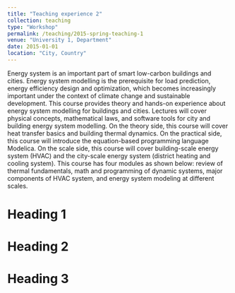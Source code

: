 ```yaml
---
title: "Teaching experience 2"
collection: teaching
type: "Workshop"
permalink: /teaching/2015-spring-teaching-1
venue: "University 1, Department"
date: 2015-01-01
location: "City, Country"
---
```


Energy system is an important part of smart low-carbon buildings and cities. Energy system modelling is the prerequisite for load prediction, energy efficiency design and optimization, which becomes increasingly important under the context of climate change and sustainable development. 
This course provides theory and hands-on experience about energy system modelling for buildings and cities. Lectures will cover physical concepts, mathematical laws, and software tools for city and building energy system modelling. On the theory side, this course will cover heat transfer basics and building thermal dynamics. On the practical side, this course will introduce the equation-based programming language Modelica. On the scale side, this course will cover building-scale energy system (HVAC) and the city-scale energy system (district heating and cooling system).
This course has four modules as shown below: review of thermal fundamentals, math and programming of dynamic systems, major components of HVAC system, and energy system modeling at different scales.


Heading 1
======

Heading 2
======

Heading 3
======
